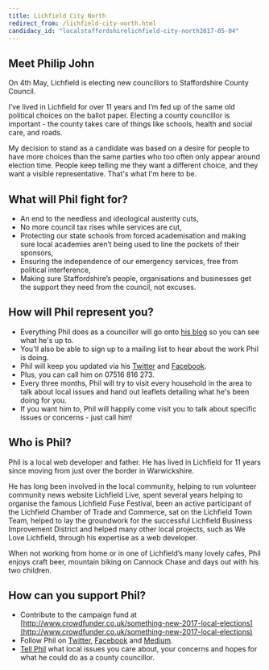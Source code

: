 ```yaml
---
title: Lichfield City North
redirect_from: /lichfield-city-north.html
candidacy_id: "localstaffordshirelichfield-city-north2017-05-04"
---
```


## Meet Philip John

On 4th May, Lichfield is electing new councillors to Staffordshire County Council.

I’ve lived in Lichfield for over 11 years and I’m fed up of the same old political choices on the ballot paper. Electing a county councillor is important - the county takes care of things like schools, health and social care, and roads.

My decision to stand as a candidate was based on a desire for people to have more choices than the same parties who too often only appear around election time. People keep telling me they want a different choice, and they want a visible representative. That's what I'm here to be.

## What will Phil fight for?

* An end to the needless and ideological austerity cuts,
* No more council tax rises while services are cut,
* Protecting our state schools from forced academisation and making sure local academies aren’t being used to line the pockets of their sponsors,
* Ensuring the independence of our emergency services, free from political interference,
* Making sure Staffordshire’s people, organisations and businesses get the support they need from the council, not excuses.

## How will Phil represent you?

* Everything Phil does as a councillor will go onto [his blog](https://medium.com/@something_phil) so you can see what he's up to.
* You'll also be able to sign up to a mailing list to hear about the work Phil is doing.
* Phil will keep you updated via his [Twitter](https://twitter.com/something_phil) and [Facebook](https://www.facebook.com/somethingnewlichfield/).
* Plus, you can call him on 07516 816 273.
* Every three months, Phil will try to visit every household in the area to talk about local issues and hand out leaflets detailing what he's been doing for you.
* If you want him to, Phil will happily come visit you to talk about specific issues or concerns - just call him!

## Who is Phil?

Phil is a local web developer and father. He has lived in Lichfield for 11 years since moving from just over the border in Warwickshire.

He has long been involved in the local community, helping to run volunteer community news website Lichfield Live, spent several years helping to organise the famous Lichfield Fuse Festival, been an active participant of the Lichfield Chamber of Trade and Commerce, sat on the Lichfield Town Team, helped to lay the groundwork for the successful Lichfield Business Improvement District and helped many other local projects, such as We Love Lichfield, through his expertise as a web developer.

When not working from home or in one of Lichfield’s many lovely cafes, Phil enjoys craft beer, mountain biking on Cannock Chase and days out with his two children.

## How can you support Phil?

* Contribute to the campaign fund at [http://www.crowdfunder.co.uk/something-new-2017-local-elections](http://www.crowdfunder.co.uk/something-new-2017-local-elections)
* Follow Phil on [Twitter](https://twitter.com/something_phil), [Facebook](https://www.facebook.com/Something-New-for-Lichfield-272674253185231/) and [Medium](https://medium.com/@something_phil).
* [Tell Phil](mailto:philip.john@somethingnew.org.uk) what local issues you care about, your concerns and hopes for what he could do as a county councillor.
